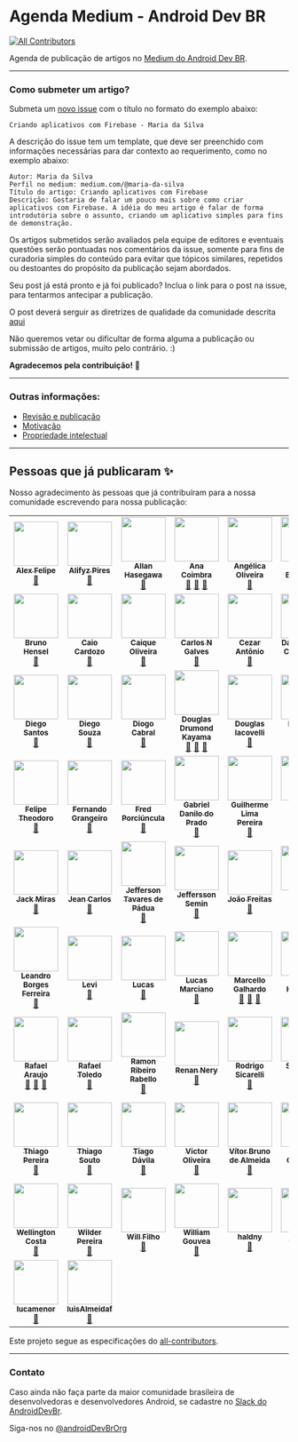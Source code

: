 # Agenda Medium - Android Dev BR
<!-- ALL-CONTRIBUTORS-BADGE:START - Do not remove or modify this section -->
[![All Contributors](https://img.shields.io/badge/all_contributors-65-orange.svg?style=flat-square)](#contributors-)
<!-- ALL-CONTRIBUTORS-BADGE:END -->

Agenda de publicação de artigos no [Medium do Android Dev BR](http://medium.com/android-dev-br).

------------


### Como submeter um artigo?

Submeta um [novo issue](https://github.com/androiddevbr/agenda-medium/issues/new) com o título no formato do exemplo abaixo:

    Criando aplicativos com Firebase - Maria da Silva

A descrição do issue tem um template, que deve ser preenchido com informações necessárias para dar contexto ao requerimento, como no exemplo abaixo:

    Autor: Maria da Silva
    Perfil no medium: medium.com/@maria-da-silva
    Título do artigo: Criando aplicativos com Firebase
    Descrição: Gostaria de falar um pouco mais sobre como criar aplicativos com Firebase. A idéia do meu artigo é falar de forma introdutória sobre o assunto, criando um aplicativo simples para fins de demonstração.
    
Os artigos submetidos serão avaliados pela equipe de editores e eventuais questões serão pontuadas nos comentários da issue, somente para fins de curadoria simples do conteúdo para evitar que tópicos similares, repetidos ou destoantes do propósito da publicação sejam abordados.

Seu post já está pronto e já foi publicado? Inclua o link para o post na issue, para tentarmos antecipar a publicação.

O post deverá serguir as diretrizes de qualidade da comunidade descrita [aqui](https://github.com/androiddevbr/agenda-medium/blob/master/guideline.md)

Não queremos vetar ou dificultar de forma alguma a publicação ou submissão de artigos, muito pelo contrário. :) 

**Agradecemos pela contribuição!** :tada:

------------


### Outras informações:

* [Revisão e publicação](https://github.com/androiddevbr/agenda-medium/blob/master/_info/revisao.md)
* [Motivação](https://github.com/androiddevbr/agenda-medium/blob/master/_info/motivacao.md)
* [Propriedade intelectual](https://github.com/androiddevbr/agenda-medium/blob/master/_info/propriedade.md)

------------

## Pessoas que já publicaram ✨

Nosso agradecimento às pessoas que já contribuíram para a nossa comunidade escrevendo para nossa publicação:

<!-- ALL-CONTRIBUTORS-LIST:START - Do not remove or modify this section -->
<!-- prettier-ignore-start -->
<!-- markdownlint-disable -->
<table>
  <tr>
    <td align="center"><a href="https://github.com/alexfelipe"><img src="https://avatars0.githubusercontent.com/u/8989346?v=4?s=80" width="80px;" alt=""/><br /><sub><b>Alex Felipe</b></sub></a><br /><a href="#blog-alexfelipe" title="Blogposts">📝</a></td>
    <td align="center"><a href="http://www.alifyz.com/"><img src="https://avatars3.githubusercontent.com/u/5828012?v=4?s=80" width="80px;" alt=""/><br /><sub><b>Alifyz Pires</b></sub></a><br /><a href="#blog-Alifyz" title="Blogposts">📝</a></td>
    <td align="center"><a href="https://github.com/AllanHasegawa"><img src="https://avatars3.githubusercontent.com/u/1572068?v=4?s=80" width="80px;" alt=""/><br /><sub><b>Allan Hasegawa</b></sub></a><br /><a href="#blog-AllanHasegawa" title="Blogposts">📝</a></td>
    <td align="center"><a href="https://github.com/anacoimbrag"><img src="https://avatars3.githubusercontent.com/u/12496329?v=4?s=80" width="80px;" alt=""/><br /><sub><b>Ana Coimbra</b></sub></a><br /><a href="#blog-anacoimbrag" title="Blogposts">📝</a> <a href="https://github.com/androiddevbr/agenda-medium/commits?author=anacoimbrag" title="Documentation">📖</a> <a href="#maintenance-anacoimbrag" title="Maintenance">🚧</a></td>
    <td align="center"><a href="https://github.com/angelica-oliv"><img src="https://avatars3.githubusercontent.com/u/16561468?v=4?s=80" width="80px;" alt=""/><br /><sub><b>Angélica Oliveira</b></sub></a><br /><a href="#blog-angelica-oliv" title="Blogposts">📝</a></td>
    <td align="center"><a href="https://arildo.dev/"><img src="https://avatars1.githubusercontent.com/u/32650006?v=4?s=80" width="80px;" alt=""/><br /><sub><b>Arildo Borges Jr</b></sub></a><br /><a href="#blog-arildojr7" title="Blogposts">📝</a></td>
    <td align="center"><a href="https://youtube.com/devpicon"><img src="https://avatars.githubusercontent.com/u/14266553?v=4?s=80" width="80px;" alt=""/><br /><sub><b>Armando Picón</b></sub></a><br /><a href="#blog-DevPicon" title="Blogposts">📝</a></td>
  </tr>
  <tr>
    <td align="center"><a href="https://casenio.eu/"><img src="https://avatars.githubusercontent.com/u/45492687?v=4?s=80" width="80px;" alt=""/><br /><sub><b>Bruno Hensel</b></sub></a><br /><a href="#blog-brunohensel" title="Blogposts">📝</a></td>
    <td align="center"><a href="https://github.com/caiocardozo"><img src="https://avatars3.githubusercontent.com/u/8503809?v=4?s=80" width="80px;" alt=""/><br /><sub><b>Caio Cardozo</b></sub></a><br /><a href="#blog-caiocardozo" title="Blogposts">📝</a></td>
    <td align="center"><a href="https://www.linkedin.com/in/jcaique/"><img src="https://avatars2.githubusercontent.com/u/5406701?v=4?s=80" width="80px;" alt=""/><br /><sub><b>Caique Oliveira</b></sub></a><br /><a href="#blog-jcaiqueoliveira" title="Blogposts">📝</a></td>
    <td align="center"><a href="https://www.linkedin.com/in/carlos-nicolau-galves-1751a5b6/"><img src="https://avatars3.githubusercontent.com/u/6299673?v=4?s=80" width="80px;" alt=""/><br /><sub><b>Carlos N Galves</b></sub></a><br /><a href="#blog-nicconicco" title="Blogposts">📝</a></td>
    <td align="center"><a href="https://br.linkedin.com/in/cezar-antonio-de-sousa-24b74742"><img src="https://avatars3.githubusercontent.com/u/1169761?v=4?s=80" width="80px;" alt=""/><br /><sub><b>Cezar Antônio </b></sub></a><br /><a href="#blog-cezarant" title="Blogposts">📝</a></td>
    <td align="center"><a href="https://github.com/davidtcdeveloper"><img src="https://avatars1.githubusercontent.com/u/3853471?v=4?s=80" width="80px;" alt=""/><br /><sub><b>David Tiago Conceição</b></sub></a><br /><a href="#blog-davidtcdeveloper" title="Blogposts">📝</a> <a href="https://github.com/androiddevbr/agenda-medium/commits?author=davidtcdeveloper" title="Documentation">📖</a> <a href="#maintenance-davidtcdeveloper" title="Maintenance">🚧</a></td>
    <td align="center"><a href="http://denisvieira.js.org/"><img src="https://avatars1.githubusercontent.com/u/8844649?v=4?s=80" width="80px;" alt=""/><br /><sub><b>Denis Vieira</b></sub></a><br /><a href="#blog-denisvieira05" title="Blogposts">📝</a></td>
  </tr>
  <tr>
    <td align="center"><a href="https://github.com/DiegoGSantos"><img src="https://avatars2.githubusercontent.com/u/9796063?v=4?s=80" width="80px;" alt=""/><br /><sub><b>Diego Santos</b></sub></a><br /><a href="#blog-DiegoGSantos" title="Blogposts">📝</a></td>
    <td align="center"><a href="http://www.dimptek.com.br"><img src="https://avatars1.githubusercontent.com/u/12613524?v=4?s=80" width="80px;" alt=""/><br /><sub><b>Diego Souza</b></sub></a><br /><a href="#blog-coopoot" title="Blogposts">📝</a></td>
    <td align="center"><a href="https://github.com/drcabral"><img src="https://avatars3.githubusercontent.com/u/6181708?v=4?s=80" width="80px;" alt=""/><br /><sub><b>Diogo Cabral</b></sub></a><br /><a href="#blog-drcabral" title="Blogposts">📝</a></td>
    <td align="center"><a href="https://www.cafelinear.com/"><img src="https://avatars0.githubusercontent.com/u/111384?v=4?s=80" width="80px;" alt=""/><br /><sub><b>Douglas Drumond Kayama</b></sub></a><br /><a href="#blog-douglasdrumz" title="Blogposts">📝</a> <a href="https://github.com/androiddevbr/agenda-medium/commits?author=douglasdrumz" title="Documentation">📖</a> <a href="#maintenance-douglasdrumz" title="Maintenance">🚧</a></td>
    <td align="center"><a href="https://github.com/douglasiacovelli"><img src="https://avatars3.githubusercontent.com/u/1608564?v=4?s=80" width="80px;" alt=""/><br /><sub><b>Douglas Iacovelli</b></sub></a><br /><a href="#blog-douglasiacovelli" title="Blogposts">📝</a></td>
    <td align="center"><a href="https://github.com/ebonet"><img src="https://avatars3.githubusercontent.com/u/3444559?v=4?s=80" width="80px;" alt=""/><br /><sub><b>Eduardo Bonet</b></sub></a><br /><a href="#blog-ebonet" title="Blogposts">📝</a></td>
    <td align="center"><a href="https://github.com/oliveiradev"><img src="https://avatars1.githubusercontent.com/u/5739331?v=4?s=80" width="80px;" alt=""/><br /><sub><b>Felipe Oliveira</b></sub></a><br /><a href="#blog-oliveiradev" title="Blogposts">📝</a></td>
  </tr>
  <tr>
    <td align="center"><a href="https://github.com/ftgoncalves"><img src="https://avatars2.githubusercontent.com/u/79689?v=4?s=80" width="80px;" alt=""/><br /><sub><b>Felipe Theodoro</b></sub></a><br /><a href="#blog-ftgoncalves" title="Blogposts">📝</a></td>
    <td align="center"><a href="https://github.com/FernandoGrangeiro"><img src="https://avatars1.githubusercontent.com/u/28844435?v=4?s=80" width="80px;" alt=""/><br /><sub><b>Fernando Grangeiro</b></sub></a><br /><a href="#blog-FernandoGrangeiro" title="Blogposts">📝</a></td>
    <td align="center"><a href="https://medium.com/@tfcporciuncula"><img src="https://avatars.githubusercontent.com/u/750114?v=4?s=80" width="80px;" alt=""/><br /><sub><b>Fred Porciúncula</b></sub></a><br /><a href="#blog-tfcporciuncula" title="Blogposts">📝</a></td>
    <td align="center"><a href="https://github.com/sp4wna1"><img src="https://avatars3.githubusercontent.com/u/24979248?v=4?s=80" width="80px;" alt=""/><br /><sub><b>Gabriel Danilo do Prado</b></sub></a><br /><a href="#blog-sp4wna1" title="Blogposts">📝</a></td>
    <td align="center"><a href="https://cafecomandroid.com/"><img src="https://avatars3.githubusercontent.com/u/5278328?v=4?s=80" width="80px;" alt=""/><br /><sub><b>Guilherme Lima Pereira</b></sub></a><br /><a href="#blog-guuilp" title="Blogposts">📝</a></td>
    <td align="center"><a href="https://br.linkedin.com/in/iago-mendes-fucolo-0459063b"><img src="https://avatars2.githubusercontent.com/u/10604073?v=4?s=80" width="80px;" alt=""/><br /><sub><b>Iago Mendes Fucolo</b></sub></a><br /><a href="#blog-ifucolo" title="Blogposts">📝</a></td>
    <td align="center"><a href="https://github.com/igorescodro"><img src="https://avatars3.githubusercontent.com/u/2267495?v=4?s=80" width="80px;" alt=""/><br /><sub><b>Igor Escodro</b></sub></a><br /><a href="#blog-igorescodro" title="Blogposts">📝</a></td>
  </tr>
  <tr>
    <td align="center"><a href="https://github.com/jackmiras"><img src="https://avatars0.githubusercontent.com/u/5861625?v=4?s=80" width="80px;" alt=""/><br /><sub><b>Jack Miras</b></sub></a><br /><a href="#blog-jackmiras" title="Blogposts">📝</a></td>
    <td align="center"><a href="https://profile.codersrank.io/user/jeancsanchez/"><img src="https://avatars.githubusercontent.com/u/11152015?v=4?s=80" width="80px;" alt=""/><br /><sub><b>Jean Carlos</b></sub></a><br /><a href="#blog-jeancsanchez" title="Blogposts">📝</a></td>
    <td align="center"><a href="https://medium.com/@jeffersontpadua"><img src="https://avatars1.githubusercontent.com/u/18272141?v=4?s=80" width="80px;" alt=""/><br /><sub><b>Jefferson Tavares de Pádua</b></sub></a><br /><a href="#blog-jeffersontpadua" title="Blogposts">📝</a></td>
    <td align="center"><a href="https://www.linkedin.com/in/jeffersson-semin/"><img src="https://avatars.githubusercontent.com/u/36412487?v=4?s=80" width="80px;" alt=""/><br /><sub><b>Jeffersson Semin</b></sub></a><br /><a href="#blog-JefferssonSemin" title="Blogposts">📝</a></td>
    <td align="center"><a href="http://jgabrielfreitas.github.io/"><img src="https://avatars0.githubusercontent.com/u/7410639?v=4?s=80" width="80px;" alt=""/><br /><sub><b>João Freitas</b></sub></a><br /><a href="#blog-jgabrielfreitas" title="Blogposts">📝</a></td>
    <td align="center"><a href="https://github.com/1jGabriel"><img src="https://avatars0.githubusercontent.com/u/26119703?v=4?s=80" width="80px;" alt=""/><br /><sub><b>João Gabriel</b></sub></a><br /><a href="#blog-1jGabriel" title="Blogposts">📝</a></td>
    <td align="center"><a href="https://github.com/julioz"><img src="https://avatars3.githubusercontent.com/u/1541701?v=4?s=80" width="80px;" alt=""/><br /><sub><b>Júlio Zynger</b></sub></a><br /><a href="#blog-julioz" title="Blogposts">📝</a></td>
  </tr>
  <tr>
    <td align="center"><a href="https://medium.com/@lehen01"><img src="https://avatars0.githubusercontent.com/u/10619102?v=4?s=80" width="80px;" alt=""/><br /><sub><b>Leandro Borges Ferreira</b></sub></a><br /><a href="#blog-leandroBorgesFerreira" title="Blogposts">📝</a></td>
    <td align="center"><a href="https://about.me/levimoreiraa"><img src="https://avatars3.githubusercontent.com/u/2358521?v=4?s=80" width="80px;" alt=""/><br /><sub><b>Levi</b></sub></a><br /><a href="#blog-Levi-Moreira" title="Blogposts">📝</a></td>
    <td align="center"><a href="https://github.com/itscorey"><img src="https://avatars0.githubusercontent.com/u/20311112?v=4?s=80" width="80px;" alt=""/><br /><sub><b>Lucas</b></sub></a><br /><a href="#blog-itscorey" title="Blogposts">📝</a></td>
    <td align="center"><a href="http://medium.com/@lucas_marciano"><img src="https://avatars1.githubusercontent.com/u/2396005?v=4?s=80" width="80px;" alt=""/><br /><sub><b>Lucas Marciano</b></sub></a><br /><a href="#blog-lucas-marciano" title="Blogposts">📝</a></td>
    <td align="center"><a href="https://www.linkedin.com/in/marcellogalhardo/"><img src="https://avatars3.githubusercontent.com/u/4348197?v=4?s=80" width="80px;" alt=""/><br /><sub><b>Marcello Galhardo</b></sub></a><br /><a href="#blog-marcellogalhardo" title="Blogposts">📝</a> <a href="https://github.com/androiddevbr/agenda-medium/commits?author=marcellogalhardo" title="Documentation">📖</a> <a href="#maintenance-marcellogalhardo" title="Maintenance">🚧</a></td>
    <td align="center"><a href="https://github.com/pedrohfp"><img src="https://avatars2.githubusercontent.com/u/13969802?v=4?s=80" width="80px;" alt=""/><br /><sub><b>Pedro Henrique </b></sub></a><br /><a href="#blog-pedrohfp" title="Blogposts">📝</a></td>
    <td align="center"><a href="https://www.linkedin.com/in/phellipeafsilva/"><img src="https://avatars3.githubusercontent.com/u/13079616?v=4?s=80" width="80px;" alt=""/><br /><sub><b>Phellipe Silva</b></sub></a><br /><a href="#blog-phellipealexandre" title="Blogposts">📝</a></td>
  </tr>
  <tr>
    <td align="center"><a href="https://github.com/orafaaraujo"><img src="https://avatars1.githubusercontent.com/u/1668348?v=4?s=80" width="80px;" alt=""/><br /><sub><b>Rafael Araujo</b></sub></a><br /><a href="#blog-orafaaraujo" title="Blogposts">📝</a> <a href="https://github.com/androiddevbr/agenda-medium/commits?author=orafaaraujo" title="Documentation">📖</a> <a href="#maintenance-orafaaraujo" title="Maintenance">🚧</a></td>
    <td align="center"><a href="https://www.rafaeltoledo.net/"><img src="https://avatars1.githubusercontent.com/u/2211337?v=4?s=80" width="80px;" alt=""/><br /><sub><b>Rafael Toledo</b></sub></a><br /><a href="#blog-rafaeltoledo" title="Blogposts">📝</a></td>
    <td align="center"><a href="http://about.me/ramonrabello"><img src="https://avatars2.githubusercontent.com/u/1244672?v=4?s=80" width="80px;" alt=""/><br /><sub><b>Ramon Ribeiro Rabello</b></sub></a><br /><a href="#blog-ramonrabello" title="Blogposts">📝</a></td>
    <td align="center"><a href="https://nery.dev/"><img src="https://avatars2.githubusercontent.com/u/5533431?v=4?s=80" width="80px;" alt=""/><br /><sub><b>Renan Nery</b></sub></a><br /><a href="#blog-renannery" title="Blogposts">📝</a></td>
    <td align="center"><a href="https://github.com/rsicarelli"><img src="https://avatars0.githubusercontent.com/u/3150335?v=4?s=80" width="80px;" alt=""/><br /><sub><b>Rodrigo Sicarelli</b></sub></a><br /><a href="#blog-rsicarelli" title="Blogposts">📝</a></td>
    <td align="center"><a href="http://sandyaraperes.com.br/"><img src="https://avatars0.githubusercontent.com/u/40678077?v=4?s=80" width="80px;" alt=""/><br /><sub><b>Sandyara Peres</b></sub></a><br /><a href="#blog-SandyaraPeres" title="Blogposts">📝</a></td>
    <td align="center"><a href="https://github.com/burnermanx"><img src="https://avatars3.githubusercontent.com/u/207520?v=4?s=80" width="80px;" alt=""/><br /><sub><b>Thiago Passos</b></sub></a><br /><a href="#blog-burnermanx" title="Blogposts">📝</a></td>
  </tr>
  <tr>
    <td align="center"><a href="https://www.linkedin.com/in/thiago-pereira-feonir/"><img src="https://avatars0.githubusercontent.com/u/27872524?v=4?s=80" width="80px;" alt=""/><br /><sub><b>Thiago Pereira</b></sub></a><br /><a href="#blog-ThiFeonir" title="Blogposts">📝</a></td>
    <td align="center"><a href="https://github.com/othiagosouto"><img src="https://avatars0.githubusercontent.com/u/5900020?v=4?s=80" width="80px;" alt=""/><br /><sub><b>Thiago Souto</b></sub></a><br /><a href="#blog-othiagosouto" title="Blogposts">📝</a></td>
    <td align="center"><a href="https://github.com/TiagoDvl"><img src="https://avatars3.githubusercontent.com/u/4027179?v=4?s=80" width="80px;" alt=""/><br /><sub><b>Tiago Dávila</b></sub></a><br /><a href="#blog-TiagoDvl" title="Blogposts">📝</a></td>
    <td align="center"><a href="https://victorlopesjg.github.io/"><img src="https://avatars0.githubusercontent.com/u/5121893?v=4?s=80" width="80px;" alt=""/><br /><sub><b>Victor Oliveira</b></sub></a><br /><a href="#blog-victorlopesjg" title="Blogposts">📝</a></td>
    <td align="center"><a href="https://github.com/vitordealmeida"><img src="https://avatars1.githubusercontent.com/u/7746969?v=4?s=80" width="80px;" alt=""/><br /><sub><b>Vítor Bruno de Almeida</b></sub></a><br /><a href="#blog-vitordealmeida" title="Blogposts">📝</a></td>
    <td align="center"><a href="http://twitter.com/walmyrcarvalho"><img src="https://avatars3.githubusercontent.com/u/1761436?v=4?s=80" width="80px;" alt=""/><br /><sub><b>Walmyr Carvalho</b></sub></a><br /><a href="#blog-walmyrcarvalho" title="Blogposts">📝</a> <a href="https://github.com/androiddevbr/agenda-medium/commits?author=walmyrcarvalho" title="Documentation">📖</a> <a href="#maintenance-walmyrcarvalho" title="Maintenance">🚧</a></td>
    <td align="center"><a href="https://github.com/wellingtonmb88"><img src="https://avatars3.githubusercontent.com/u/7374488?v=4?s=80" width="80px;" alt=""/><br /><sub><b>Wellington  Miranda Barbosa</b></sub></a><br /><a href="#blog-wellingtonmb88" title="Blogposts">📝</a></td>
  </tr>
  <tr>
    <td align="center"><a href="https://github.com/wellingtoncosta"><img src="https://avatars2.githubusercontent.com/u/12864097?v=4?s=80" width="80px;" alt=""/><br /><sub><b>Wellington Costa</b></sub></a><br /><a href="#blog-wellingtoncosta" title="Blogposts">📝</a></td>
    <td align="center"><a href="https://wilder.github.io/"><img src="https://avatars1.githubusercontent.com/u/12280517?v=4?s=80" width="80px;" alt=""/><br /><sub><b>Wilder Pereira</b></sub></a><br /><a href="#blog-wilder" title="Blogposts">📝</a></td>
    <td align="center"><a href="https://medium.com/@wilfilho"><img src="https://avatars.githubusercontent.com/u/4473670?v=4?s=80" width="80px;" alt=""/><br /><sub><b>Will Filho</b></sub></a><br /><a href="#blog-wilfilho" title="Blogposts">📝</a></td>
    <td align="center"><a href="https://github.com/amsterdatech"><img src="https://avatars.githubusercontent.com/u/103606?v=4?s=80" width="80px;" alt=""/><br /><sub><b>William Gouvea</b></sub></a><br /><a href="#blog-amsterdatech" title="Blogposts">📝</a></td>
    <td align="center"><a href="https://github.com/haldny"><img src="https://avatars0.githubusercontent.com/u/10047481?v=4?s=80" width="80px;" alt=""/><br /><sub><b>haldny</b></sub></a><br /><a href="#blog-haldny" title="Blogposts">📝</a></td>
    <td align="center"><a href="https://github.com/jaozinfs"><img src="https://avatars1.githubusercontent.com/u/38353328?v=4?s=80" width="80px;" alt=""/><br /><sub><b>jaozinfs</b></sub></a><br /><a href="#blog-jaozinfs" title="Blogposts">📝</a></td>
    <td align="center"><a href="https://github.com/jonathanrz"><img src="https://avatars1.githubusercontent.com/u/1389131?v=4?s=80" width="80px;" alt=""/><br /><sub><b>jonathanrz</b></sub></a><br /><a href="#blog-jonathanrz" title="Blogposts">📝</a></td>
  </tr>
  <tr>
    <td align="center"><a href="https://github.com/lucamenor"><img src="https://avatars3.githubusercontent.com/u/10079579?v=4?s=80" width="80px;" alt=""/><br /><sub><b>lucamenor</b></sub></a><br /><a href="#blog-lucamenor" title="Blogposts">📝</a></td>
    <td align="center"><a href="https://github.com/luisAlmeidaf"><img src="https://avatars.githubusercontent.com/u/15963450?v=4?s=80" width="80px;" alt=""/><br /><sub><b>luisAlmeidaf</b></sub></a><br /><a href="#blog-luisAlmeidaf" title="Blogposts">📝</a></td>
  </tr>
</table>

<!-- markdownlint-restore -->
<!-- prettier-ignore-end -->

<!-- ALL-CONTRIBUTORS-LIST:END -->

Este projeto segue as especificações do [all-contributors](https://github.com/all-contributors/all-contributors).

------------

### Contato
Caso ainda não faça parte da maior comunidade brasileira de desenvolvedoras e desenvolvedores Android, se cadastre no [Slack do AndroidDevBr](http://slack.androiddevbr.org/).

Siga-nos no [@androidDevBrOrg](http://www.twitter.com/AndroidDevBrOrg)
